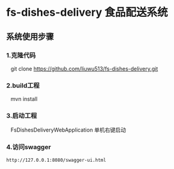 # fs-dishes-delivery 食品配送系统

## 系统使用步骤

### 1.克隆代码
    git clone https://github.com/liuwu513/fs-dishes-delivery.git
   
### 2.build工程
    mvn install 
    
### 3.启动工程
    FsDishesDeliveryWebApplication 单机右键启动
   
### 4.访问swagger
    http://127.0.0.1:8080/swagger-ui.html

